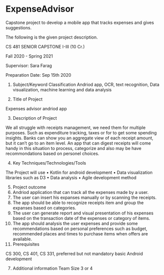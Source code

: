 # ExpenseAdvisor
Capstone project to develop a mobile app that tracks expenses and gives suggestions. 



The following is the given project description. 

 


CS 481 SENIOR CAPSTONE I-III (10 Cr.)

Fall 2020 - Spring 2021


Supervisor: Sara Farag

Preparation Date: Sep 15th 2020

1. Subject/Keyword Classification
Andriod app, OCR, text recognition, Data visualization, machine learning and data analysis


2. Title of Project

Expenses advisor andriod app

3. Description of Project

We all struggle with receipts management, we need them for multiple purposes. Such as expenditure tracking, taxes or for to get some spending insights. Banks can show you an aggregate view of each receipt amount, but it can’t go to an item level.
An app that can digest receipts will come handy in this situation to process, categorize and also may be have recommondations based on personel choices.

4. Key Techniques/Technologies/Tools

The Project will use 
•	Kotlin for android development
•	Data visualization libraries such as D3
•	Data analysis
•	Agile development method



5. Project outcome
1.	Andriod application that can track all the expenses made by a user. 
2.	The user can insert his expanses manually or by scanning the receipts. 
3.	The app should be able to recognize receipts item and group the expanses based on categories. 
4.	The user can generate report and visual presentation of his expenses based on the transaction date of the expenses or category of items. 
5.	The app should analysis the user expenses and provide some recommendations based on personal preferences such as budget, recommended places and times to purchase items when offers are available.
6. Prerequisites
 
CS 300, CS 401, CS 331, preferred but not mandatory basic Android development

7. Additional information
Team Size 3 or 4

